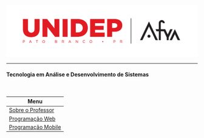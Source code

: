 <img src="./img/unidep.png">

---

#### Tecnologia em Análise e Desenvolvimento de Sistemas

<br />

| Menu                                      |
| ----------------------------------------- |
| [Sobre o Professor](sobre-professor/)     |
| [Programação Web](programacao-web/)       |
| [Programação Mobile](programacao-mobile/) |

